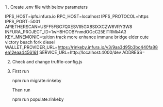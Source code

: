 1 . Create .env file with below parameters

IPFS_HOST=ipfs.infura.io
RPC_HOST=localhost
IPFS_PROTOCOL=https
IPFS_PORT=5001
APIETHERSCAN=USFF5FBG7QXESVII5GX8SIXXCZW6VRY3W8
INFURA_PROJECT_ID=1wH8HCOBYnmdOGcC25ElTRMk4A3
KEY_MNEMONIC=tuition track more enhance immune bridge elder cute victory beach fork diesel
WALLET_PROVIDER_URL=https://rinkeby.infura.io/v3/9aa3d95b3bc440fa88ea12eaa4456161
SERVICE_URL=http://localhost:4000/dev
ADDRESS=


2. Check and change truffle-config.js


3. First run

   npm run migrate:rinkeby
   
   Then run
   
   npm run populate:rinkeby
